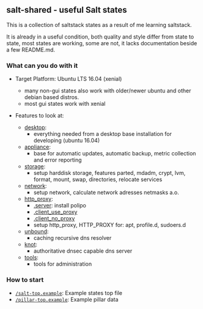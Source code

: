 ## salt-shared - useful Salt states

This is a collection of saltstack states
as a result of me learning saltstack.

It is already in a useful condition,
both quality and style differ from state to state,
most states are working, some are not,
it lacks documentation beside a few README.md.


### What can you do with it

 * Target Platform: Ubuntu LTS 16.04 (xenial)
   * many non-gui states also work with older/newer ubuntu and other debian based distros.
   * most gui states work with xenial
   
 * Features to look at:
   * [desktop](desktop):
     * everything needed from a desktop base installation for developing (ubuntu 16.04)
   * [appliance](appliance):
     * base for automatic updates, automatic backup, metric collection and error reporting
   * [storage](storage):
     * setup harddisk storage, features parted, mdadm, crypt, lvm, format, mount, swap, directories, relocate services
   * [network](network):
     * setup network, calculate network adresses netmasks a.o.
   * [http_proxy](http_proxy):
     * [.server](http_proxy/server.sls): install polipo
     * [.client_use_proxy](http_proxy/client_use_proxy.sls)
     * [.client_no_proxy](http_proxy/client_no_proxy.sls)
     * setup http_proxy, HTTP_PROXY for: apt, profile.d, sudoers.d
   * [unbound](unbound):
     * caching recursive dns resolver
   * [knot](knot):
     * authoritative dnsec capable dns server
   * [tools](tools):
     * tools for administration
   
### How to start

 * [`/salt-top.example`](salt-top.example): Example states top file
 * [`/pillar-top.example`](pillar-top.example): Example pillar data
